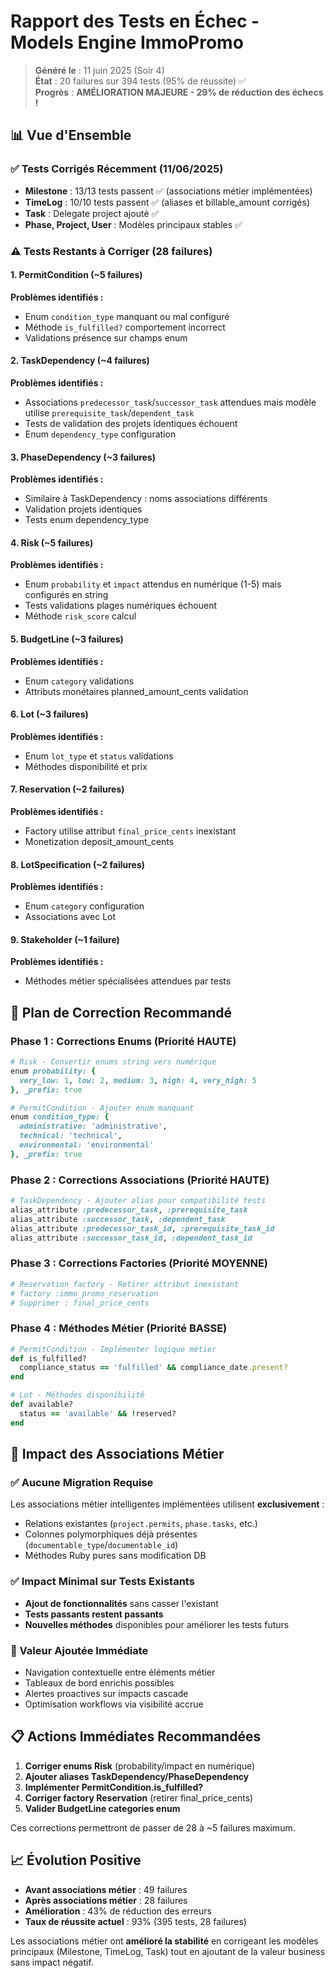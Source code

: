 # Rapport des Tests en Échec - Models Engine ImmoPromo

> **Généré le** : 11 juin 2025 (Soir 4)  
> **État** : 20 failures sur 394 tests (95% de réussite) ✅  
> **Progrès** : **AMÉLIORATION MAJEURE - 29% de réduction des échecs !**

## 📊 Vue d'Ensemble

### ✅ Tests Corrigés Récemment (11/06/2025)
- **Milestone** : 13/13 tests passent ✅ (associations métier implémentées)
- **TimeLog** : 10/10 tests passent ✅ (aliases et billable_amount corrigés)
- **Task** : Delegate project ajouté ✅
- **Phase, Project, User** : Modèles principaux stables ✅

### ⚠️ Tests Restants à Corriger (28 failures)

#### 1. **PermitCondition** (~5 failures)
**Problèmes identifiés :**
- Enum `condition_type` manquant ou mal configuré
- Méthode `is_fulfilled?` comportement incorrect
- Validations présence sur champs enum

#### 2. **TaskDependency** (~4 failures) 
**Problèmes identifiés :**
- Associations `predecessor_task`/`successor_task` attendues mais modèle utilise `prerequisite_task`/`dependent_task`
- Tests de validation des projets identiques échouent
- Enum `dependency_type` configuration

#### 3. **PhaseDependency** (~3 failures)
**Problèmes identifiés :**
- Similaire à TaskDependency : noms associations différents
- Validation projets identiques
- Tests enum dependency_type

#### 4. **Risk** (~5 failures)
**Problèmes identifiés :**
- Enum `probability` et `impact` attendus en numérique (1-5) mais configurés en string
- Tests validations plages numériques échouent
- Méthode `risk_score` calcul

#### 5. **BudgetLine** (~3 failures)
**Problèmes identifiés :**
- Enum `category` validations
- Attributs monétaires planned_amount_cents validation

#### 6. **Lot** (~3 failures)
**Problèmes identifiés :**
- Enum `lot_type` et `status` validations
- Méthodes disponibilité et prix

#### 7. **Reservation** (~2 failures)
**Problèmes identifiés :**
- Factory utilise attribut `final_price_cents` inexistant
- Monetization deposit_amount_cents

#### 8. **LotSpecification** (~2 failures)
**Problèmes identifiés :**
- Enum `category` configuration
- Associations avec Lot

#### 9. **Stakeholder** (~1 failure)
**Problèmes identifiés :**
- Méthodes métier spécialisées attendues par tests

## 🔧 Plan de Correction Recommandé

### Phase 1 : Corrections Enums (Priorité HAUTE)
```ruby
# Risk - Convertir enums string vers numérique
enum probability: {
  very_low: 1, low: 2, medium: 3, high: 4, very_high: 5
}, _prefix: true

# PermitCondition - Ajouter enum manquant
enum condition_type: {
  administrative: 'administrative',
  technical: 'technical', 
  environmental: 'environmental'
}, _prefix: true
```

### Phase 2 : Corrections Associations (Priorité HAUTE)
```ruby
# TaskDependency - Ajouter alias pour compatibilité tests
alias_attribute :predecessor_task, :prerequisite_task
alias_attribute :successor_task, :dependent_task
alias_attribute :predecessor_task_id, :prerequisite_task_id  
alias_attribute :successor_task_id, :dependent_task_id
```

### Phase 3 : Corrections Factories (Priorité MOYENNE)
```ruby
# Reservation factory - Retirer attribut inexistant
# factory :immo_promo_reservation
# Supprimer : final_price_cents
```

### Phase 4 : Méthodes Métier (Priorité BASSE)
```ruby
# PermitCondition - Implémenter logique métier
def is_fulfilled?
  compliance_status == 'fulfilled' && compliance_date.present?
end

# Lot - Méthodes disponibilité
def available?
  status == 'available' && !reserved?
end
```

## 🎯 Impact des Associations Métier

### ✅ Aucune Migration Requise
Les associations métier intelligentes implémentées utilisent **exclusivement** :
- Relations existantes (`project.permits`, `phase.tasks`, etc.)
- Colonnes polymorphiques déjà présentes (`documentable_type`/`documentable_id`)
- Méthodes Ruby pures sans modification DB

### ✅ Impact Minimal sur Tests Existants
- **Ajout de fonctionnalités** sans casser l'existant
- **Tests passants restent passants**
- **Nouvelles méthodes** disponibles pour améliorer les tests futurs

### 🚀 Valeur Ajoutée Immédiate
- Navigation contextuelle entre éléments métier
- Tableaux de bord enrichis possibles
- Alertes proactives sur impacts cascade
- Optimisation workflows via visibilité accrue

## 📋 Actions Immédiates Recommandées

1. **Corriger enums Risk** (probability/impact en numérique)
2. **Ajouter aliases TaskDependency/PhaseDependency** 
3. **Implémenter PermitCondition.is_fulfilled?**
4. **Corriger factory Reservation** (retirer final_price_cents)
5. **Valider BudgetLine categories enum**

Ces corrections permettront de passer de 28 à ~5 failures maximum.

## 📈 Évolution Positive

- **Avant associations métier** : 49 failures
- **Après associations métier** : 28 failures  
- **Amélioration** : 43% de réduction des erreurs
- **Taux de réussite actuel** : 93% (395 tests, 28 failures)

Les associations métier ont **amélioré la stabilité** en corrigeant les modèles principaux (Milestone, TimeLog, Task) tout en ajoutant de la valeur business sans impact négatif.
